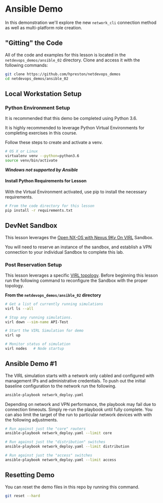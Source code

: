 # Ansible Demo
In this demonstration we'll explore the new `network_cli` connection method as well as multi-platform role creation.  

## "Gitting" the Code
All of the code and examples for this lesson is located in the `netdevops_demos/ansible_02` directory.  Clone and access it with the following commands:

```bash
git clone https://github.com/hpreston/netdevops_demos
cd netdevops_demos/ansible_02
```

## Local Workstation Setup
### Python Environment Setup
It is recommended that this demo be completed using Python 3.6.   

It is highly recommended to leverage Python Virtual Environments for completing exercises in this course.  

Follow these steps to create and activate a venv.  

```bash
# OS X or Linux
virtualenv venv --python=python3.6
source venv/bin/activate
```

***Windows not supported by Ansible***

#### Install Python Requirements for Lesson
With the Virtual Environment activated, use pip to install the necessary requirements.  

```bash
# From the code directory for this lesson
pip install -r requirements.txt
```

## DevNet Sandbox
This lesson leverages the [Open NX-OS with Nexus 9Kv On VIRL](https://devnetsandbox.cisco.com/RM/Diagram/Index/1e9b57ff-9e64-4c68-93e5-f0f0a8c6f22c?diagramType=Topology) Sandbox.  

You will need to reserve an instance of the sandbox, and establish a VPN connection to your individual Sandbox to complete this lab.

### Post Reservation Setup
This lesson leverages a specific [VIRL topology](topology.virl).  Before beginning this lesson run the following command to reconfigure the Sandbox with the proper topology.  

**From the `netdevops_demos/ansible_02` directory**

```bash
# Get a list of currently running simulations
virl ls --all

# Stop any running simulations.
virl down --sim-name API-Test

# Start the VIRL Simulation for demo
virl up

# Monitor status of simulation
virl nodes   # Node startup
```

## Ansible Demo #1
The VIRL simulation starts with a network only cabled and configured with management IPs and administrative credentials.  To push out the initial baseline configuration to the network run the following.  

```bash
ansible-playbook network_deploy.yaml
```

Depending on network and VPN performance, the playbook may fail due to connection timeouts.  Simply re-run the playbook until fully complete.  You can also limit the target of the run to particular network devices with with the following adjustments.  

```bash
# Run against just the "core" routers
ansible-playbook network_deploy.yaml --limit core

# Run against just the "distribution" switches
ansible-playbook network_deploy.yaml --limit distribution

# Run against just the "access" switches
ansible-playbook network_deploy.yaml --limit access
```

## Resetting Demo
You can reset the demo files in this repo by running this command.  

```bash
git reset --hard
```
